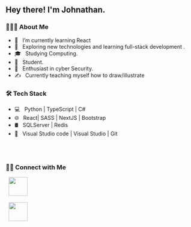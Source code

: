 <h2> Hey there! I'm Johnathan.</h2>

<h3> 👨🏻‍💻 About Me </h3>

- 🔭 &nbsp; I’m currently learning React 
- 🤔 &nbsp; Exploring new technologies and learning full-stack development .
- 🎓 &nbsp; Studying Computing.
- 💼 &nbsp; Student.
- 🌱 &nbsp; Enthusiast in cyber Security.
- ✍️ &nbsp; Currently teaching myself how to draw/illustrate


<h3>🛠 Tech Stack</h3>

- 💻 &nbsp; Python | TypeScript | C#  
- 🌐 &nbsp;  React| SASS | NextJS | Bootstrap 
- 🛢 &nbsp; SQLServer | Redis
- 🔧 &nbsp; Visual Studio code | Visual Studio | Git

<br>



</br>


<h3> 🤝🏻 Connect with Me </h3>

<p align="center">


&nbsp; <a href="https://www.linkedin.com/in/johnathangraybeal/" target="_blank" rel="noopener noreferrer"><img src="https://img.icons8.com/plasticine/100/000000/linkedin.png" width="50" /></a>
  
  
  &nbsp; <a href="mailto:graybealjohnathan@outlook.com" target="_blank" rel="noopener noreferrer"><img src="https://img.icons8.com/color/48/000000/ms-outlook.png" width="50" /></a>
</p>
